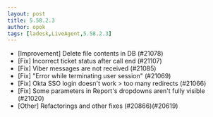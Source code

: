```yaml
---
layout: post
title: 5.58.2.3
author: opok
tags: [ladesk,LiveAgent,5.58.2.3]
---
```

- [Improvement] Delete file contents in DB (#21078)
- [Fix] Incorrect ticket status after call end (#21107)
- [Fix] Viber messages are not received (#21085)
- [Fix] "Error while terminating user session" (#21069)
- [Fix] Okta SSO login doesn't work > too many redirects (#21066)
- [Fix] Some parameters in Report's dropdowns aren't fully visible (#21020)
- [Other] Refactorings and other fixes (#20866)(#20619)